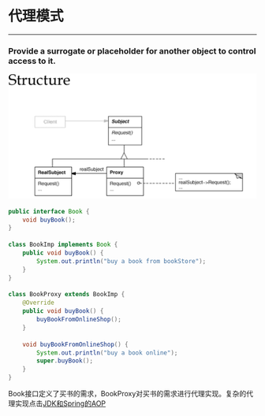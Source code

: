 # 代理模式
---
### Provide a surrogate or placeholder for another object to control access to it.
![Proxy](../../picture/designpattern/proxy.png)
```java
public interface Book {
    void buyBook();
}

class BookImp implements Book {
    public void buyBook() {
        System.out.println("buy a book from bookStore");
    }
}

class BookProxy extends BookImp {
    @Override
    public void buyBook() {
        buyBookFromOnlineShop();
    }

    void buyBookFromOnlineShop() {
        System.out.println("buy a book online");
        super.buyBook();
    }
}
```
Book接口定义了买书的需求，BookProxy对买书的需求进行代理实现。复杂的代理实现点击[JDK和Spring的AOP](/markdown/spring/aopProxy.md)
